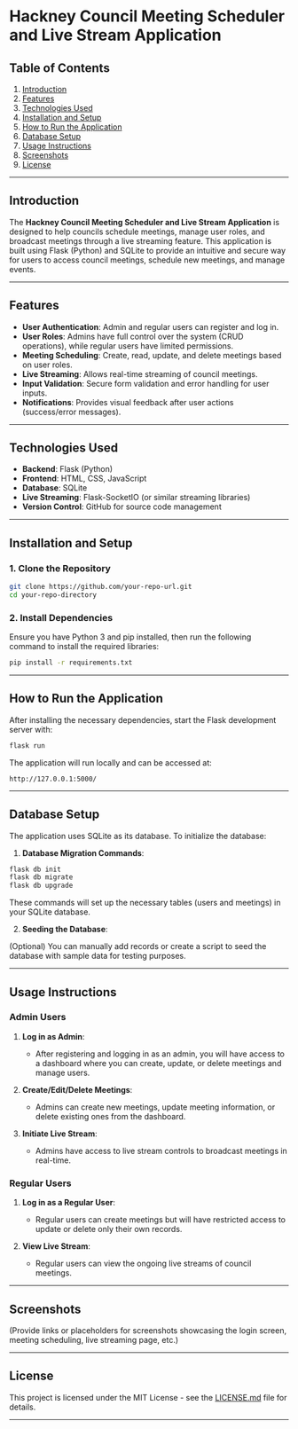 # Hackney Council Meeting Scheduler and Live Stream Application

## Table of Contents

1. [Introduction](#introduction)
2. [Features](#features)
3. [Technologies Used](#technologies-used)
4. [Installation and Setup](#installation-and-setup)
5. [How to Run the Application](#how-to-run-the-application)
6. [Database Setup](#database-setup)
7. [Usage Instructions](#usage-instructions)
8. [Screenshots](#screenshots)
9. [License](#license)

---

## Introduction

The **Hackney Council Meeting Scheduler and Live Stream Application** is designed to help councils schedule meetings, manage user roles, and broadcast meetings through a live streaming feature. This application is built using Flask (Python) and SQLite to provide an intuitive and secure way for users to access council meetings, schedule new meetings, and manage events.

---

## Features

- **User Authentication**: Admin and regular users can register and log in.
- **User Roles**: Admins have full control over the system (CRUD operations), while regular users have limited permissions.
- **Meeting Scheduling**: Create, read, update, and delete meetings based on user roles.
- **Live Streaming**: Allows real-time streaming of council meetings.
- **Input Validation**: Secure form validation and error handling for user inputs.
- **Notifications**: Provides visual feedback after user actions (success/error messages).

---

## Technologies Used

- **Backend**: Flask (Python)
- **Frontend**: HTML, CSS, JavaScript
- **Database**: SQLite
- **Live Streaming**: Flask-SocketIO (or similar streaming libraries)
- **Version Control**: GitHub for source code management

---

## Installation and Setup

### 1. Clone the Repository

```bash
git clone https://github.com/your-repo-url.git
cd your-repo-directory
```

### 2. Install Dependencies

Ensure you have Python 3 and pip installed, then run the following command to install the required libraries:

```bash
pip install -r requirements.txt
```

---

## How to Run the Application

After installing the necessary dependencies, start the Flask development server with:

```bash
flask run
```

The application will run locally and can be accessed at:

```
http://127.0.0.1:5000/
```

---

## Database Setup

The application uses SQLite as its database. To initialize the database:

1. **Database Migration Commands**:
   
```bash
flask db init
flask db migrate
flask db upgrade
```

These commands will set up the necessary tables (users and meetings) in your SQLite database.

2. **Seeding the Database**:

(Optional) You can manually add records or create a script to seed the database with sample data for testing purposes.

---

## Usage Instructions

### Admin Users
1. **Log in as Admin**: 
   - After registering and logging in as an admin, you will have access to a dashboard where you can create, update, or delete meetings and manage users.
   
2. **Create/Edit/Delete Meetings**:
   - Admins can create new meetings, update meeting information, or delete existing ones from the dashboard.

3. **Initiate Live Stream**:
   - Admins have access to live stream controls to broadcast meetings in real-time.

### Regular Users
1. **Log in as a Regular User**: 
   - Regular users can create meetings but will have restricted access to update or delete only their own records.

2. **View Live Stream**:
   - Regular users can view the ongoing live streams of council meetings.

---

## Screenshots

(Provide links or placeholders for screenshots showcasing the login screen, meeting scheduling, live streaming page, etc.)

---

## License

This project is licensed under the MIT License - see the [LICENSE.md](LICENSE.md) file for details.

---
